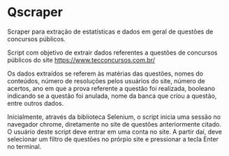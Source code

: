 # Qscraper
Scraper para extração de estatísticas e dados em geral de questões de concursos públicos.

Script com objetivo de extrair dados referentes a questões de concursos públicos do site https://www.tecconcursos.com.br/

Os dados extraídos se referem às matérias das questões, nomes do conteúdos, número de resoluções pelos usuários do site, número de acertos,
ano em que a prova referente a questão foi realizada, booleano indicando se a questão foi anulada, nome da banca que criou a questão, entre outros dados.

Inicialmente, através da biblioteca Selenium, o script inicia uma sessão no navegador chrome, diretamente no site de questões anteriormente
citado. O usuário deste script deve entrar em uma conta no site. A partir daí, deve selecionar um filtro de questões no prórpio site e pressionar
a tecla Enter no terminal. 
